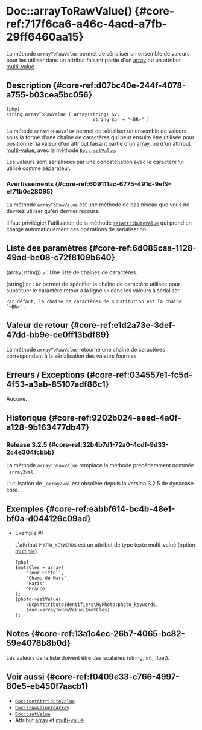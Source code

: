 # Doc::arrayToRawValue() {#core-ref:717f6ca6-a46c-4acd-a7fb-29ff6460aa15}

<div class="short-description" markdown="1">

La méthode `arrayToRawValue` permet de sérialiser un ensemble de valeurs pour
les utiliser dans un attribut faisant partie d'un [array][type_array] ou un
attribut [multi-valué][option_multiple].

</div>

## Description {#core-ref:d07bc40e-244f-4078-a755-b03cea5bc056}

    [php]
    string arrayToRawValue ( array(string) $v,
                                    string $br = "<BR>" )

La métode `arrayToRawValue` permet de sérialiser un ensemble de valeurs sous la
forme d'une chaîne de caractères qui peut ensuite être utilisée pour
positionner la valeur d'un attribut faisant partie d'un [array][type_array],
ou d'un attribut [multi-valué][option_multiple], avec la méthode
[`Doc::setValue`][Doc::setValue].

Les valeurs sont sérialisées par une concaténation avec le caractère `\n`
utilisé comme séparateur.

### Avertissements {#core-ref:609111ac-6775-491d-9ef9-ef71b0e28095}

La méthode `arrayToRawValue` est une méthode de bas niveau que vous ne devriez
utiliser qu'en dernier recours.

Il faut privilégier l'utilisation de la méthode
[`setAttributeValue`][Doc::setAttributeValue] qui prend en charge
automatiquement ces opérations de sérialisation.

## Liste des paramètres {#core-ref:6d085caa-1128-49ad-be08-c72f8109b640}

(array(string)) `v`
:   Une liste de chaînes de caractères.

(string) `br`
:   `br` permet de spécifier la chaîne de caractère utilisée pour substituer le
    caractère retour à la ligne `\n` dans les valeurs à sérialiser.
    
    Par défaut, la chaîne de caractères de substitution est la chaîne
    `<BR>`.

## Valeur de retour {#core-ref:e1d2a73e-3def-47dd-bb9e-ce0ff13bdf89}

La méthode `arrayToRawValue` retourne une chaîne de caractères correspondant à
la sérialisation des valeurs fournies.

## Erreurs / Exceptions {#core-ref:034557e1-fc5d-4f53-a3ab-85107adf86c1}

Aucune.

## Historique {#core-ref:9202b024-eeed-4a0f-a128-9b163477db47}

### Release 3.2.5 {#core-ref:32b4b7d1-72a0-4cdf-9d33-2c4e304fcbbb}

La méthode `arrayToRawValue` remplace la méthode précédemment nommée
`_array2val`.

L'utilisation de `_array2val` est obsolète depuis la version 3.2.5 de
dynacase-core.

## Exemples {#core-ref:eabbf614-bc4b-48e1-bf0a-d044126c09ad}

-   Exemple #1
    
    L'attribut `PHOTO_KEYWORDS` est un attribut de type texte multi-valué (option
    [multiple][option_multiple]).
    
        [php]
        $motsCles = array(
            'Tour Eiffel',
            'Champ de Mars',
            'Paris',
            'France'
        );
        $photo->setValue(
            \Dcp\AttributeIdentifiers\MyPhoto:photo_keywords,
            $doc->arrayToRawValue($motCles)
        );

## Notes {#core-ref:13a1c4ec-26b7-4065-bc82-59e4078b8b0d}

Les valeurs de la liste doivent être des scalaires (string, int, float).

## Voir aussi {#core-ref:f0409e33-c766-4997-80e5-eb450f7aacb1}

- [`Doc::setAttributeValue`][Doc::setAttributeValue]
- [`Doc::rawValueToArray`][Doc::rawValueToArray]
- [`Doc::setValue`][Doc::setValue]
- Attribut [array][type_array] et [multi-valué][option_multiple]

<!-- links -->
[Doc::rawValueToArray]: #core-ref:5f4c4ac5-7429-4d07-94d0-245fe63cbfe5
[Doc::setValue]: #core-ref:febc397f-e629-4d47-955d-27cab8f4ed2f
[Doc::setAttributeValue]: #core-ref:1e766800-b2e1-462b-9793-b0261ede8677
[type_array]: #core-ref:dd400581-8896-4eec-9b9e-f1e5669cf180
[option_multiple]: #core-ref:2448fbfc-c138-4134-aa46-800080f63738
